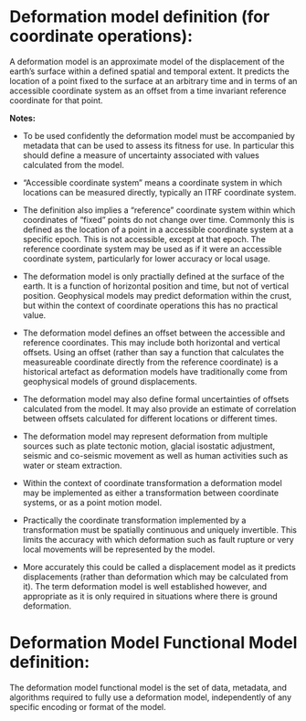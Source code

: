 # Deformation model definition (for coordinate operations):

A deformation model is an approximate model of the displacement of the earth’s surface within a defined spatial and temporal extent.  It predicts the location of a point fixed to the surface at an arbitrary time and in terms of an accessible coordinate system as an offset from a time invariant reference coordinate for that point.  

__Notes:__

* To be used confidently the deformation model must be accompanied by metadata that can be used to assess its fitness for use.  In particular this should define a measure of uncertainty associated with values calculated from the model.

* “Accessible coordinate system” means a coordinate system in which locations can be measured directly, typically an ITRF coordinate system.  

* The definition also implies a “reference” coordinate system within which coordinates of “fixed” points do not change over time.  Commonly this is defined as the location of a point in a accessible coordinate system at a specific epoch.  This is not accessible, except at that epoch.  The reference coordinate system may be used as if it were an accessible coordinate system, particularly for lower accuracy or local usage.

* The deformation model is only practially defined at the surface of the earth.  It is a function of horizontal position and time, but not of vertical position.  Geophysical models may predict deformation within the crust, but within the context of coordinate operations this has no practical value.

* The deformation model defines an offset between the accessible and reference coordinates. This may include both horizontal and vertical offsets.  Using an offset (rather than say a function that calculates the measureable coordinate directly from the reference coordinate) is a historical artefact as deformation models have traditionally come from geophysical models of ground displacements. 

* The deformation model may also define formal uncertainties of offsets calculated from the model.  It may also provide an estimate of correlation between offsets calculated for different locations or different times. 

* The deformation model may represent deformation from multiple sources such as plate tectonic motion, glacial isostatic adjustment, seismic and co-seismic movement as well as human activities such as water or steam extraction.

* Within the context of coordinate transformation a deformation model may be implemented as either a transformation between coordinate systems, or as a point motion model.

* Practically the coordinate transformation implemented by a transformation must be spatially continuous and uniquely invertible.  This  limits the accuracy with which deformation such as fault rupture or very local movements will be represented by the model.

* More accurately this could be called a displacement model as it predicts displacements (rather than deformation which may be calculated from it).  The term deformation model is well established however, and appropriate as it is only required in situations where there is ground deformation.

# Deformation Model Functional Model definition:  

The deformation model functional model is the set of data, metadata, and algorithms required to fully use a deformation model, independently of any specific encoding or format of the model.
